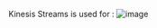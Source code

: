 Kinesis Streams is used for :
![image](https://user-images.githubusercontent.com/52529498/140963179-d2cbd175-ef20-45ba-b558-a533abc3d5e6.png)
